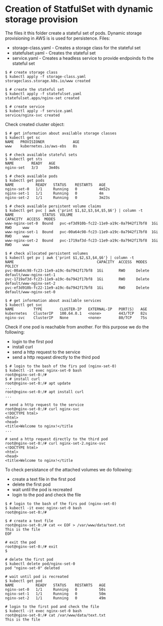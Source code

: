 # Creation of StatfulSet with dynamic storage provision
The files it this folder create a stateful set of pods. Dynamic storage provisioning in AWS is is used for persistence.
Files:
- storage-class.yaml - Creates a storage class for the stateful set
- statefulset.yaml - Creates the stateful set
- service.yaml - Creates a headless service to provide endpoinds fo the stateful set

```
$ # create storage class
$ kubectl apply -f storage-class.yaml
storageclass.storage.k8s.io/www created

$ # create the stateful set
$ kubectl apply -f statefulset.yaml
statefulset.apps/nginx-set created

$ # create service
$ kubectl apply -f service.yaml
service/nginx-svc created
```
Check created cluster object:
```
$ # get information about available storage classes
$ kubectl get sc
NAME   PROVISIONER             AGE
www    kubernetes.io/aws-ebs   8s

$ # check available stateful sets
$ kubectl get sts
NAME        READY   AGE
nginx-set   3/3     3m40s

$ # check available pods
$ kubectl get pods
NAME          READY   STATUS    RESTARTS   AGE
nginx-set-0   1/1     Running   0          4m52s
nginx-set-1   1/1     Running   0          4m
nginx-set-2   1/1     Running   0          3m23s

$ # check available persistent volume claims
$ kubectl get pvc | awk {'print $1,$2,$3,$4,$5,$6'} | column -t
NAME             STATUS  VOLUME                                    CAPACITY  ACCESS  MODES
www-nginx-set-0  Bound   pvc-ef3d910b-fc22-11e9-a19c-0a7942f17bf8  1Gi       RWO     www
www-nginx-set-1  Bound   pvc-00a64c98-fc23-11e9-a19c-0a7942f17bf8  1Gi       RWO     www
www-nginx-set-2  Bound   pvc-1719af3d-fc23-11e9-a19c-0a7942f17bf8  1Gi       RWO     www

$ # check allocated persistent volumes
$ kubectl get pv | awk {'print $1,$2,$3,$4,$6'} | column -t
NAME                                      CAPACITY  ACCESS  MODES   POLICY
pvc-00a64c98-fc23-11e9-a19c-0a7942f17bf8  1Gi       RWO     Delete  default/www-nginx-set-1
pvc-1719af3d-fc23-11e9-a19c-0a7942f17bf8  1Gi       RWO     Delete  default/www-nginx-set-2
pvc-ef3d910b-fc22-11e9-a19c-0a7942f17bf8  1Gi       RWO     Delete  default/www-nginx-set-0

$ # get information about available services
$ kubectl get svc
NAME         TYPE        CLUSTER-IP   EXTERNAL-IP   PORT(S)   AGE
kubernetes   ClusterIP   100.64.0.1   <none>        443/TCP   82s
nginx-svc    ClusterIP   None         <none>        80/TCP    75s
```
Check if one pod is reachable from another. For this purpose we do the following:
- login to the first pod
- install curl
- send a http request to the service
- send a http request directly to the third pod
```
$ # login to the bash of the firs pod (nginx-set-0)
$ kubectl -it exec nginx-set-0 bash
root@nginx-set-0:/#
$ # install curl
root@nginx-set-0:/# apt update
...
root@nginx-set-0:/# apt install curl
...

# send a http request to the service
root@nginx-set-0:/# curl nginx-svc
<!DOCTYPE html>
<html>
<head>
<title>Welcome to nginx!</title
...

# send a http request directly to the third pod 
root@nginx-set-0:/# curl nginx-set-2.nginx-svc
<!DOCTYPE html>
<html>
<head>
<title>Welcome to nginx!</title
```
To check persistance of the attached volumes we do following:
- create a text file in the first pod
- delete the first pod
- wait until the pod is recreated
- login to the pod and check the file
```
$ # login to the bash of the firs pod (nginx-set-0)
$ kubectl -it exec nginx-set-0 bash
root@nginx-set-0:/#

$ # create a text file
root@nginx-set-0:/# cat << EOF > /var/www/data/text.txt
This is the file
EOF

# exit the pod
root@nginx-set-0:/# exit
$

# delete the first pod
$ kubectl delete pod/nginx-set-0
pod "nginx-set-0" deleted

# wait until pod is recreated
$ kubectl get pod
NAME          READY   STATUS    RESTARTS   AGE
nginx-set-0   1/1     Running   0          50s
nginx-set-1   1/1     Running   0          50m
nginx-set-2   1/1     Running   0          49m

# login to the first pod and check the file
$ kubectl -it exec nginx-set-0 bash
root@nginx-set-0:/# cat /var/www/data/text.txt
This is the file
```
